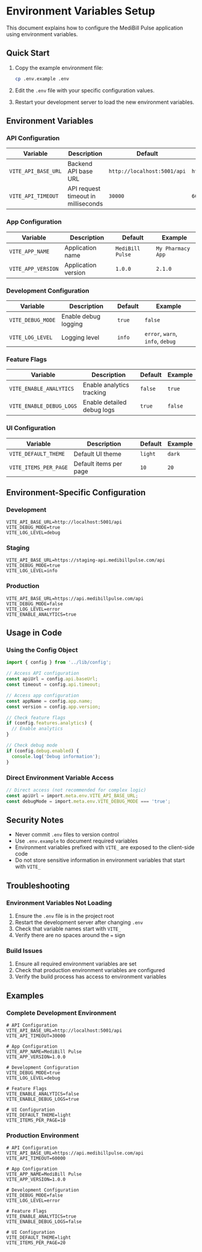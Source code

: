 # Environment Variables Setup

This document explains how to configure the MediBill Pulse application using environment variables.

## Quick Start

1. Copy the example environment file:
   ```bash
   cp .env.example .env
   ```

2. Edit the `.env` file with your specific configuration values.

3. Restart your development server to load the new environment variables.

## Environment Variables

### API Configuration

| Variable | Description | Default | Example |
|----------|-------------|---------|---------|
| `VITE_API_BASE_URL` | Backend API base URL | `http://localhost:5001/api` | `https://api.medibillpulse.com/api` |
| `VITE_API_TIMEOUT` | API request timeout in milliseconds | `30000` | `60000` |

### App Configuration

| Variable | Description | Default | Example |
|----------|-------------|---------|---------|
| `VITE_APP_NAME` | Application name | `MediBill Pulse` | `My Pharmacy App` |
| `VITE_APP_VERSION` | Application version | `1.0.0` | `2.1.0` |

### Development Configuration

| Variable | Description | Default | Example |
|----------|-------------|---------|---------|
| `VITE_DEBUG_MODE` | Enable debug logging | `true` | `false` |
| `VITE_LOG_LEVEL` | Logging level | `info` | `error`, `warn`, `info`, `debug` |

### Feature Flags

| Variable | Description | Default | Example |
|----------|-------------|---------|---------|
| `VITE_ENABLE_ANALYTICS` | Enable analytics tracking | `false` | `true` |
| `VITE_ENABLE_DEBUG_LOGS` | Enable detailed debug logs | `true` | `false` |

### UI Configuration

| Variable | Description | Default | Example |
|----------|-------------|---------|---------|
| `VITE_DEFAULT_THEME` | Default UI theme | `light` | `dark` |
| `VITE_ITEMS_PER_PAGE` | Default items per page | `10` | `20` |

## Environment-Specific Configuration

### Development
```env
VITE_API_BASE_URL=http://localhost:5001/api
VITE_DEBUG_MODE=true
VITE_LOG_LEVEL=debug
```

### Staging
```env
VITE_API_BASE_URL=https://staging-api.medibillpulse.com/api
VITE_DEBUG_MODE=true
VITE_LOG_LEVEL=info
```

### Production
```env
VITE_API_BASE_URL=https://api.medibillpulse.com/api
VITE_DEBUG_MODE=false
VITE_LOG_LEVEL=error
VITE_ENABLE_ANALYTICS=true
```

## Usage in Code

### Using the Config Object
```typescript
import { config } from '../lib/config';

// Access API configuration
const apiUrl = config.api.baseUrl;
const timeout = config.api.timeout;

// Access app configuration
const appName = config.app.name;
const version = config.app.version;

// Check feature flags
if (config.features.analytics) {
  // Enable analytics
}

// Check debug mode
if (config.debug.enabled) {
  console.log('Debug information');
}
```

### Direct Environment Variable Access
```typescript
// Direct access (not recommended for complex logic)
const apiUrl = import.meta.env.VITE_API_BASE_URL;
const debugMode = import.meta.env.VITE_DEBUG_MODE === 'true';
```

## Security Notes

- Never commit `.env` files to version control
- Use `.env.example` to document required variables
- Environment variables prefixed with `VITE_` are exposed to the client-side code
- Do not store sensitive information in environment variables that start with `VITE_`

## Troubleshooting

### Environment Variables Not Loading
1. Ensure the `.env` file is in the project root
2. Restart the development server after changing `.env`
3. Check that variable names start with `VITE_`
4. Verify there are no spaces around the `=` sign

### Build Issues
1. Ensure all required environment variables are set
2. Check that production environment variables are configured
3. Verify the build process has access to environment variables

## Examples

### Complete Development Environment
```env
# API Configuration
VITE_API_BASE_URL=http://localhost:5001/api
VITE_API_TIMEOUT=30000

# App Configuration
VITE_APP_NAME=MediBill Pulse
VITE_APP_VERSION=1.0.0

# Development Configuration
VITE_DEBUG_MODE=true
VITE_LOG_LEVEL=debug

# Feature Flags
VITE_ENABLE_ANALYTICS=false
VITE_ENABLE_DEBUG_LOGS=true

# UI Configuration
VITE_DEFAULT_THEME=light
VITE_ITEMS_PER_PAGE=10
```

### Production Environment
```env
# API Configuration
VITE_API_BASE_URL=https://api.medibillpulse.com/api
VITE_API_TIMEOUT=60000

# App Configuration
VITE_APP_NAME=MediBill Pulse
VITE_APP_VERSION=1.0.0

# Development Configuration
VITE_DEBUG_MODE=false
VITE_LOG_LEVEL=error

# Feature Flags
VITE_ENABLE_ANALYTICS=true
VITE_ENABLE_DEBUG_LOGS=false

# UI Configuration
VITE_DEFAULT_THEME=light
VITE_ITEMS_PER_PAGE=20
```
